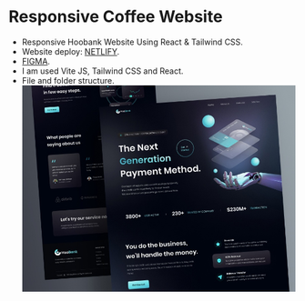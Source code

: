 # Responsive Coffee Website

- Responsive Hoobank Website Using React & Tailwind CSS.
- Website deploy: [NETLIFY](https://resilient-chaja-6c102c.netlify.app/).
- [FIGMA](https://www.figma.com/file/bUGIPys15E78w9bs1l4tgS/HooBank?node-id=310%3A485).
- I am used Vite JS, Tailwind CSS and React.
- File and folder structure.
  ![preview img](/preview.jpg)

